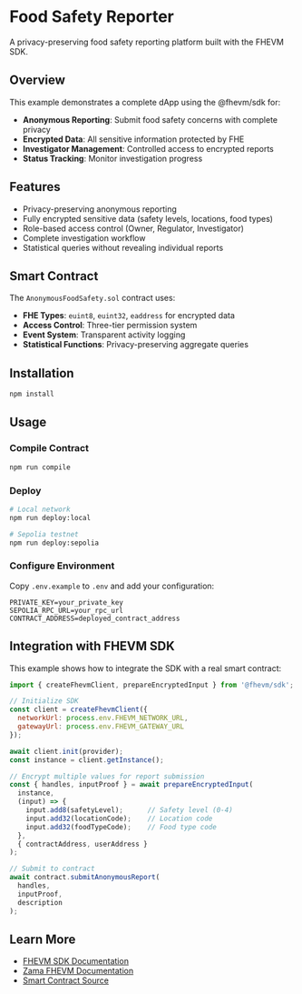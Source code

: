 # Food Safety Reporter

A privacy-preserving food safety reporting platform built with the FHEVM SDK.

## Overview

This example demonstrates a complete dApp using the @fhevm/sdk for:

- **Anonymous Reporting**: Submit food safety concerns with complete privacy
- **Encrypted Data**: All sensitive information protected by FHE
- **Investigator Management**: Controlled access to encrypted reports
- **Status Tracking**: Monitor investigation progress

## Features

- Privacy-preserving anonymous reporting
- Fully encrypted sensitive data (safety levels, locations, food types)
- Role-based access control (Owner, Regulator, Investigator)
- Complete investigation workflow
- Statistical queries without revealing individual reports

## Smart Contract

The `AnonymousFoodSafety.sol` contract uses:

- **FHE Types**: `euint8`, `euint32`, `eaddress` for encrypted data
- **Access Control**: Three-tier permission system
- **Event System**: Transparent activity logging
- **Statistical Functions**: Privacy-preserving aggregate queries

## Installation

```bash
npm install
```

## Usage

### Compile Contract

```bash
npm run compile
```

### Deploy

```bash
# Local network
npm run deploy:local

# Sepolia testnet
npm run deploy:sepolia
```

### Configure Environment

Copy `.env.example` to `.env` and add your configuration:

```env
PRIVATE_KEY=your_private_key
SEPOLIA_RPC_URL=your_rpc_url
CONTRACT_ADDRESS=deployed_contract_address
```

## Integration with FHEVM SDK

This example shows how to integrate the SDK with a real smart contract:

```javascript
import { createFhevmClient, prepareEncryptedInput } from '@fhevm/sdk';

// Initialize SDK
const client = createFhevmClient({
  networkUrl: process.env.FHEVM_NETWORK_URL,
  gatewayUrl: process.env.FHEVM_GATEWAY_URL
});

await client.init(provider);
const instance = client.getInstance();

// Encrypt multiple values for report submission
const { handles, inputProof } = await prepareEncryptedInput(
  instance,
  (input) => {
    input.add8(safetyLevel);      // Safety level (0-4)
    input.add32(locationCode);    // Location code
    input.add32(foodTypeCode);    // Food type code
  },
  { contractAddress, userAddress }
);

// Submit to contract
await contract.submitAnonymousReport(
  handles,
  inputProof,
  description
);
```

## Learn More

- [FHEVM SDK Documentation](../../packages/fhevm-sdk/README.md)
- [Zama FHEVM Documentation](https://docs.zama.ai/fhevm)
- [Smart Contract Source](./contracts/AnonymousFoodSafety.sol)
